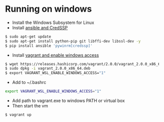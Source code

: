 # Running on windows
- Install the Windows Subsystem for Linux
- Install [ansible and CredSSP](http://docs.ansible.com/ansible/latest/intro_windows.html)
```sh
$ sudo apt-get update
$ sudo apt-get install python-pip git libffi-dev libssl-dev -y
$ pip install ansible 'pywinrm[credssp]'
``` 

- Install [vagrant and enable windows access](https://www.vagrantup.com/docs/other/wsl.html)
```sh
$ wget https://releases.hashicorp.com/vagrant/2.0.0/vagrant_2.0.0_x86_64.deb
$ sudo dpkg -i vagrant_2.0.0_x86_64.deb
$ export VAGRANT_WSL_ENABLE_WINDOWS_ACCESS="1"
``` 
- Add to ~/.bashrc
```sh
export VAGRANT_WSL_ENABLE_WINDOWS_ACCESS="1"
```
- Add path to vagrant.exe to windows PATH or virtual box
- Then start the vm
```sh
$ vagrant up
```
